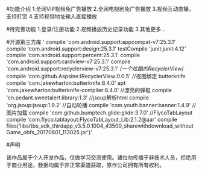 #功能介绍
    1.全网VIP视频免广告播放
    2.全网电视剧免广告播放
    3.视频互动直播，支持打赏
    4.支持视频地址输入直接播放

#待完善功能
    1.登录/注册功能
    2.视频播放历史记录功能
    3.其他更多...

#开源第三方库
'    compile 'com.android.support:appcompat-v7:25.3.1'
     compile 'com.android.support:design:25.3.1'
     testCompile 'junit:junit:4.12'
     compile 'com.android.support:percent:25.3.1'
     compile 'com.android.support:cardview-v7:25.3.1'
     compile 'com.android.support:recyclerview-v7:25.3.1'
     /*一个炫酷的RecyclerView*/
     compile 'com.github.Aspsine:IRecyclerView:0.0.5'
     //视图绑定 butterknife
     compile 'com.jakewharton:butterknife:8.4.0'
     apt 'com.jakewharton:butterknife-compiler:8.4.0'
     //漂亮的弹框
     compile 'cn.pedant.sweetalert:library:1.3'
     //jsoup解析html
     compile 'org.jsoup:jsoup:1.9.2'
     //自动轮播
     compile 'com.youth.banner:banner:1.4.9'
     //图片加载
     compile 'com.github.bumptech.glide:glide:3.7.0'
     //FlycoTabLayout
     compile 'com.flyco.tablayout:FlycoTabLayout_Lib:2.1.2@aar'
     compile files('libs/tbs_sdk_thirdapp_v3.5.0.1004_43500_sharewithdownload_withoutGame_obfs_20170801_113025.jar')'

#声明

该作品属于个人开发作品，仅做学习交流使用。诸位勿传播于非技术人员，拒绝用于商业用途，数据均属于非正常渠道获取，原作公司拥有所有权利。